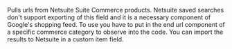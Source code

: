 Pulls urls from Netsuite Suite Commerce products. Netsuite saved searches don't support exporting of this field and it is a necessary component of Google's shopping feed. To use you have to put in the end url component of a specific commerce category to observe into the code. You can import the results to Netsuite in a custom item field.

